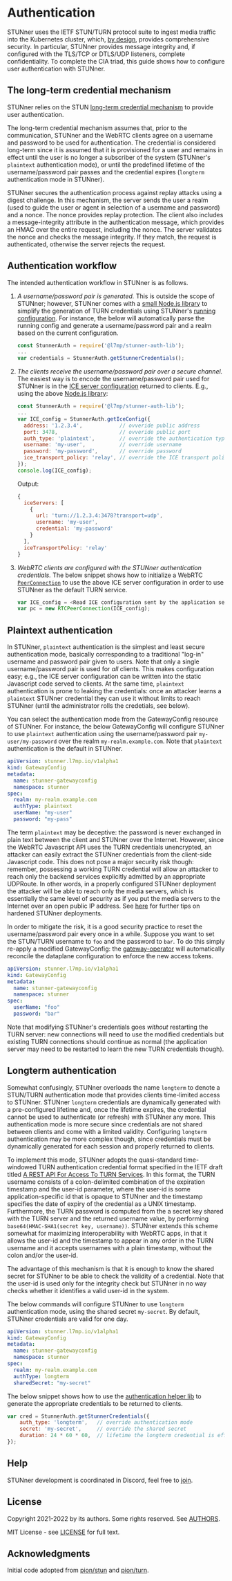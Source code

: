 # Authentication

STUNner uses the IETF STUN/TURN protocol suite to ingest media traffic into the Kubernetes cluster,
which, [by design](https://datatracker.ietf.org/doc/html/rfc5766#section-17), provides
comprehensive security. In particular, STUNner provides message integrity and, if configured with
the TLS/TCP or DTLS/UDP listeners, complete confidentiality. To complete the CIA triad, this guide
shows how to configure user authentication with STUNner.

## The long-term credential mechanism

STUNner relies on the STUN [long-term credential
mechanism](https://www.rfc-editor.org/rfc/rfc8489.html#page-26) to provide user authentication.

The long-term credential mechanism assumes that, prior to the communication, STUNner and the WebRTC
clients agree on a username and password to be used for authentication.  The credential is
considered long-term since it is assumed that it is provisioned for a user and remains in effect
until the user is no longer a subscriber of the system (STUNner's `plaintext` authentication mode),
or until the predefined lifetime of the username/password pair passes and the credential expires
(`longterm` authentication mode in STUNner).

STUNner secures the authentication process against replay attacks using a digest challenge.  In
this mechanism, the server sends the user a realm (used to guide the user or agent in selection of
a username and password) and a nonce.  The nonce provides replay protection.  The client also
includes a message-integrity attribute in the authentication message, which provides an HMAC over
the entire request, including the nonce.  The server validates the nonce and checks the message
integrity.  If they match, the request is authenticated, otherwise the server rejects the request.

## Authentication workflow

The intended authentication workflow in STUNner is as follows.

1. *A username/password pair is generated.* This is outside the scope of STUNner; however, STUNner
   comes with a [small Node.js library](https://www.npmjs.com/package/@l7mp/stunner-auth-lib) to
   simplify the generation of TURN credentials using STUNner's [running configuration](/doc/CONCEPTS.md). For
   instance, the below will automatically parse the running config and generate a username/password
   pair and a realm based on the current configuration.
   ```javascript
   const StunnerAuth = require('@l7mp/stunner-auth-lib');
   ...
   var credentials = StunnerAuth.getStunnerCredentials();
   ```
2. *The clients receive the username/password pair over a secure channel.* The
   easiest way is to encode the username/password pair used for STUNner is in the [ICE
   server configuration](https://developer.mozilla.org/en-US/docs/Web/API/RTCIceServer) returned to
   clients. E.g., using the above [Node.js
   library](https://www.npmjs.com/package/@l7mp/stunner-auth-lib):
   ```javascript
   const StunnerAuth = require('@l7mp/stunner-auth-lib');
   ...
   var ICE_config = StunnerAuth.getIceConfig({
     address: '1.2.3.4',            // ovveride public address
     port: 3478,                    // ovveride public port
     auth_type: 'plaintext',        // override the authentication type
     username: 'my-user',           // override username
     password: 'my-password',       // override password
     ice_transport_policy: 'relay', // override the ICE transport policy
   });
   console.log(ICE_config);
   ```
   Output:
   ```javascript
   {
     iceServers: [
       {
         url: 'turn://1.2.3.4:3478?transport=udp',
         username: 'my-user',
         credential: 'my-password'
       }
     ],
     iceTransportPolicy: 'relay'
   }
   ```

3. *WebRTC clients are configured with the STUNner authentication credentials.* The below snippet
   shows how to initialize a WebRTC
   [`PeerConnection`](https://developer.mozilla.org/en-US/docs/Web/API/RTCPeerConnection/RTCPeerConnection)
   to use the above ICE server configuration in order to use STUNner as the default TURN service.
   ```javascript
   var ICE_config = <Read ICE configuration sent by the application server>
   var pc = new RTCPeerConnection(ICE_config);
   ```

## Plaintext authentication

In STUNner, `plaintext` authentication is the simplest and least secure authentication mode,
basically corresponding to a traditional "log-in" username and password pair given to users. Note
that only a single username/password pair is used for *all* clients. This makes configuration easy;
e.g., the ICE server configuration can be written into the static Javascript code served to
clients. At the same time, `plaintext` authentication is prone to leaking the credentials: once an
attacker learns a `plaintext` STUNner credential they can use it without limits to reach STUNner
(until the administrator rolls the credetials, see below).

You can select the authentication mode from the GatewayConfig resource of STUNner. For instance,
the below GatewayConfig will configure STUNner to use `plaintext` authentication using the
username/password pair `my-user/my-password` over the realm `my-realm.example.com`. Note that
`plaintext` authentication is the default in STUNner.

```yaml
apiVersion: stunner.l7mp.io/v1alpha1
kind: GatewayConfig
metadata:
  name: stunner-gatewayconfig
  namespace: stunner
spec:
  realm: my-realm.example.com
  authType: plaintext
  userName: "my-user"
  password: "my-pass"
```

The term `plaintext` may be deceptive: the password is never exchanged in plain text between the
client and STUNner over the Internet. However, since the WebRTC Javascript API uses the TURN
credentials unencrypted, an attacker can easily extract the STUNner credentials from the
client-side Javascript code. This does not pose a major security risk though: remember, possessing
a working TURN credential will allow an attacker to reach only the backend services explicitly
admitted by an appropriate UDPRoute. In other words, in a properly configured STUNner deployment
the attacker will be able to reach only the media servers, which is essentially the same level of
security as if you put the media servers to the Internet over an open public IP address. See
[here](/doc/SECURITY.md) for further tips on hardened STUNner deployments.

In order to mitigate the risk, it is a good security practice to reset the username/password pair
every once in a while.  Suppose you want to set the STUN/TURN username to `foo` and the password to
`bar`. To do this simply re-apply a modified GatewayConfig: the
[gateway-operator](/doc/CONCEPTS.md) will automatically reconcile the dataplane configuration to
enforce the new access tokens.

```yaml
apiVersion: stunner.l7mp.io/v1alpha1
kind: GatewayConfig
metadata:
  name: stunner-gatewayconfig
  namespace: stunner
spec:
  userName: "foo"
  password: "bar"
```

Note that modifying STUNner's credentials goes *without* restarting the TURN server: new
connections will need to use the modified credentials but existing TURN connections should continue
as normal (the application server may need to be restarted to learn the new TURN credentials
though).

## Longterm authentication

Somewhat confusingly, STUNner overloads the name `longterm` to denote a STUN/TURN authentication
mode that provides clients time-limited access to STUNner.  STUNner `longterm` credentials are
dynamically generated with a pre-configured lifetime and, once the lifetime expires, the credential
cannot be used to authenticate (or refresh) with STUNner any more. This authentication mode is more
secure since credentials are not shared between clients and come with a limited
validity. Configuring `longterm` authentication may be more complex though, since credentials must
be dynamically generated for each session and properly returned to clients.

To implement this mode, STUNner adopts the quasi-standard time-windowed TURN authentication
credential format specified in the IETF draft titled [A REST API For Access To TURN
Services](https://datatracker.ietf.org/doc/html/draft-uberti-behave-turn-rest-00). In this format,
the TURN username consists of a colon-delimited combination of the expiration timestamp and the
user-id parameter, where the user-id is some application-specific id that is opaque to STUNner and
the timestamp specifies the date of expiry of the credential as a UNIX timestamp. Furthermore, the
TURN password is computed from the a secret key shared with the TURN server and the returned
username value, by performing `base64(HMAC-SHA1(secret key, username))`. STUNner extends this
scheme somewhat for maximizing interoperability with WebRTC apps, in that it allows the user-id and
the timestamp to appear in any order in the TURN username and it accepts usernames with a plain
timestamp, without the colon and/or the user-id.

The advantage of this mechanism is that it is enough to know the shared secret for STUNner to be
able to check the validity of a credential. Note that the user-id is used only for the integrity
check but STUNner in no way checks whether it identifies a valid user-id in the system.

The below commands will configure STUNner to use `longterm` authentication mode, using the shared
secret `my-secret`. By default, STUNner credentials are valid for one day.

```yaml
apiVersion: stunner.l7mp.io/v1alpha1
kind: GatewayConfig
metadata:
  name: stunner-gatewayconfig
  namespace: stunner
spec:
  realm: my-realm.example.com
  authType: longterm
  sharedSecret: "my-secret"
```

The below snippet shows how to use the [authentication helper lib](https://www.npmjs.com/package/@l7mp/stunner-auth-lib)
to generate the appropriate credentials to be returned to clients.
```javascript
var cred = StunnerAuth.getStunnerCredentials({
    auth_type: 'longterm',   // override authentication mode
    secret: 'my-secret',     // override the shared secret
    duration: 24 * 60 * 60,  // lifetime the longterm credential is effective
});
```

## Help

STUNner development is coordinated in Discord, feel free to [join](https://discord.gg/DyPgEsbwzc).

## License

Copyright 2021-2022 by its authors. Some rights reserved. See [AUTHORS](../AUTHORS).

MIT License - see [LICENSE](../LICENSE) for full text.

## Acknowledgments

Initial code adopted from [pion/stun](https://github.com/pion/stun) and
[pion/turn](https://github.com/pion/turn).
